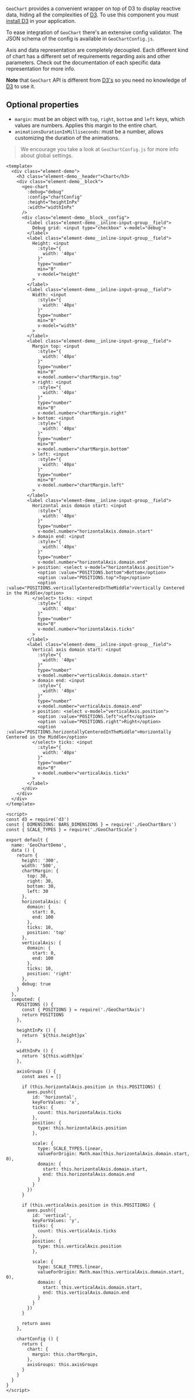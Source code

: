 `GeoChart` provides a convenient wrapper on top of D3 to display reactive data,
hiding all the complexities of [D3](https://d3js.org/). To use this component
you must [install D3](https://github.com/d3/d3/wiki#installing) in your application.

To ease integration of `GeoChart` there's an extensive config validator. The
JSON schema of the config is available in `GeoChartConfig.js`.

Axis and data representation are completely decoupled. Each different kind of
chart has a different set of requirements regarding axis and other parameters.
Check out the documentation of each specific data representation for more info.

**Note** that `GeoChart` API is different from [D3's]() so you need no knowledge
of [D3](https://d3js.org/) to use it.

## Optional properties

- `margin`: must be an object with `top`, `right`, `bottom` and `left` keys,
which values are numbers. Applies this margin to the entire chart.
- `animationsDurationInMilliseconds`: must be a number, allows customizing the
duration of the animations.

> We encourage you take a look at `GeoChartConfig.js` for more info about global
> settings.

```vue
<template>
  <div class="element-demo">
    <h3 class="element-demo__header">Chart</h3>
    <div class="element-demo__block">
      <geo-chart
        :debug="debug"
        :config="chartConfig"
        :height="heightInPx"
        :width="widthInPx"
      />
      <div class="element-demo__block__config">
        <label class="element-demo__inline-input-group__field">
          Debug grid: <input type="checkbox" v-model="debug">
        </label>
        <label class="element-demo__inline-input-group__field">
          Height: <input
            :style="{
              width: '40px'
            }"
            type="number"
            min="0"
            v-model="height"
          >
        </label>
        <label class="element-demo__inline-input-group__field">
          Width: <input
            :style="{
              width: '40px'
            }"
            type="number"
            min="0"
            v-model="width"
          >
        </label>
        <label class="element-demo__inline-input-group__field">
          Margin top: <input
            :style="{
              width: '40px'
            }"
            type="number"
            min="0"
            v-model.number="chartMargin.top"
          > right: <input
            :style="{
              width: '40px'
            }"
            type="number"
            min="0"
            v-model.number="chartMargin.right"
          > bottom: <input
            :style="{
              width: '40px'
            }"
            type="number"
            min="0"
            v-model.number="chartMargin.bottom"
          > left: <input
            :style="{
              width: '40px'
            }"
            type="number"
            min="0"
            v-model.number="chartMargin.left"
          >
        </label>
        <label class="element-demo__inline-input-group__field">
          Horizontal axis domain start: <input
            :style="{
              width: '40px'
            }"
            type="number"
            v-model.number="horizontalAxis.domain.start"
          > domain end: <input
            :style="{
              width: '40px'
            }"
            type="number"
            v-model.number="horizontalAxis.domain.end"
          > position: <select v-model="horizontalAxis.position">
            <option :value="POSITIONS.bottom">Bottom</option>
            <option :value="POSITIONS.top">Top</option>
            <option :value="POSITIONS.verticallyCenteredInTheMiddle">Vertically Centered in the Middle</option>
          </select> ticks: <input
            :style="{
              width: '40px'
            }"
            type="number"
            min="0"
            v-model.number="horizontalAxis.ticks"
          >
        </label>
        <label class="element-demo__inline-input-group__field">
          Vertical axis domain start: <input
            :style="{
              width: '40px'
            }"
            type="number"
            v-model.number="verticalAxis.domain.start"
          > domain end: <input
            :style="{
              width: '40px'
            }"
            type="number"
            v-model.number="verticalAxis.domain.end"
          > position: <select v-model="verticalAxis.position">
            <option :value="POSITIONS.left">Left</option>
            <option :value="POSITIONS.right">Right</option>
            <option :value="POSITIONS.horizontallyCenteredInTheMiddle">Horizontally Centered in the Middle</option>
          </select> ticks: <input
            :style="{
              width: '40px'
            }"
            type="number"
            min="0"
            v-model.number="verticalAxis.ticks"
          >
        </label>
      </div>
    </div>
  </div>
</template>

<script>
const d3 = require('d3')
const { DIMENSIONS: BARS_DIMENSIONS } = require('./GeoChartBars')
const { SCALE_TYPES } = require('./GeoChartScale')

export default {
  name: 'GeoChartDemo',
  data () {
    return {
      height: '300',
      width: '500',
      chartMargin: {
        top: 30,
        right: 30,
        bottom: 30,
        left: 30
      },
      horizontalAxis: {
        domain: {
          start: 0,
          end: 100
        },
        ticks: 10,
        position: 'top'
      },
      verticalAxis: {
        domain: {
          start: 0,
          end: 100
        },
        ticks: 10,
        position: 'right'
      },
      debug: true
    }
  },
  computed: {
    POSITIONS () {
      const { POSITIONS } = require('./GeoChartAxis')
      return POSITIONS
    },

    heightInPx () {
      return `${this.height}px`
    },

    widthInPx () {
      return `${this.width}px`
    },

    axisGroups () {
      const axes = []

      if (this.horizontalAxis.position in this.POSITIONS) {
        axes.push({
          id: 'horizontal',
          keyForValues: 'x',
          ticks: {
            count: this.horizontalAxis.ticks
          },
          position: {
            type: this.horizontalAxis.position
          },

          scale: {
            type: SCALE_TYPES.linear,
            valueForOrigin: Math.max(this.horizontalAxis.domain.start, 0),
            domain: {
              start: this.horizontalAxis.domain.start,
              end: this.horizontalAxis.domain.end
            }
          }
        })
      }

      if (this.verticalAxis.position in this.POSITIONS) {
        axes.push({
          id: 'vertical',
          keyForValues: 'y',
          ticks: {
            count: this.verticalAxis.ticks
          },
          position: {
            type: this.verticalAxis.position
          },

          scale: {
            type: SCALE_TYPES.linear,
            valueForOrigin: Math.max(this.verticalAxis.domain.start, 0),
            domain: {
              start: this.verticalAxis.domain.start,
              end: this.verticalAxis.domain.end
            }
          }
        })
      }

      return axes
    },

    chartConfig () {
      return {
        chart: {
          margin: this.chartMargin,
        },
        axisGroups: this.axisGroups
      }
    }
  }
}
</script>
```